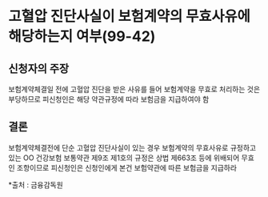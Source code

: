 # 고혈압 진단사실이 보험계약의 무효사유에 해당하는지 여부(99-42)

## 신청자의 주장
보험계약체결일 전에 고혈압 진단을 받은 사유를 들어 보험계약을 무효로 처리하는 것은 부당하므로 피신청인은 해당 약관규정에 따라 보험금을 지급하여야 함

## 결론
보험계약체결전에 단순 고혈압 진단사실이 있는 경우 보험계약의 무효사유로 규정하고 있는 OO 건강보험 보통약관 제9조 제1호의 규정은 상법 제663조 등에 위배되어 무효인 조항이므로 피신청인은 신청인에게 본건 보험약관에 따른 보험금을 지급하라

*출처 : 금융감독원